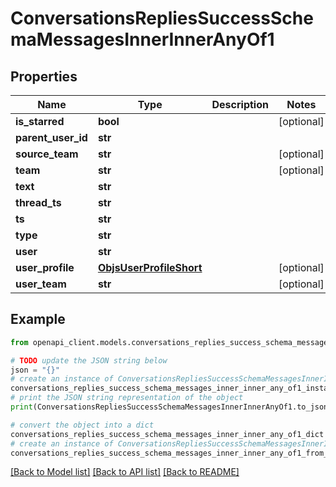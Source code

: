 # ConversationsRepliesSuccessSchemaMessagesInnerInnerAnyOf1


## Properties

Name | Type | Description | Notes
------------ | ------------- | ------------- | -------------
**is_starred** | **bool** |  | [optional] 
**parent_user_id** | **str** |  | 
**source_team** | **str** |  | [optional] 
**team** | **str** |  | [optional] 
**text** | **str** |  | 
**thread_ts** | **str** |  | 
**ts** | **str** |  | 
**type** | **str** |  | 
**user** | **str** |  | 
**user_profile** | [**ObjsUserProfileShort**](ObjsUserProfileShort.md) |  | [optional] 
**user_team** | **str** |  | [optional] 

## Example

```python
from openapi_client.models.conversations_replies_success_schema_messages_inner_inner_any_of1 import ConversationsRepliesSuccessSchemaMessagesInnerInnerAnyOf1

# TODO update the JSON string below
json = "{}"
# create an instance of ConversationsRepliesSuccessSchemaMessagesInnerInnerAnyOf1 from a JSON string
conversations_replies_success_schema_messages_inner_inner_any_of1_instance = ConversationsRepliesSuccessSchemaMessagesInnerInnerAnyOf1.from_json(json)
# print the JSON string representation of the object
print(ConversationsRepliesSuccessSchemaMessagesInnerInnerAnyOf1.to_json())

# convert the object into a dict
conversations_replies_success_schema_messages_inner_inner_any_of1_dict = conversations_replies_success_schema_messages_inner_inner_any_of1_instance.to_dict()
# create an instance of ConversationsRepliesSuccessSchemaMessagesInnerInnerAnyOf1 from a dict
conversations_replies_success_schema_messages_inner_inner_any_of1_from_dict = ConversationsRepliesSuccessSchemaMessagesInnerInnerAnyOf1.from_dict(conversations_replies_success_schema_messages_inner_inner_any_of1_dict)
```
[[Back to Model list]](../README.md#documentation-for-models) [[Back to API list]](../README.md#documentation-for-api-endpoints) [[Back to README]](../README.md)


